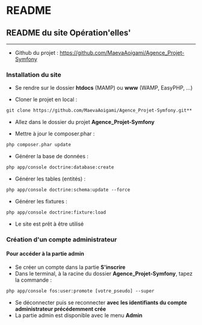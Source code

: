 # README
## README du site Opération'elles'

---

* Github du projet : https://github.com/MaevaAoigami/Agence_Projet-Symfony

### Installation du site

* Se rendre sur le dossier **htdocs** (MAMP) ou **www** (WAMP, EasyPHP, ...)

* Cloner le projet en local :
```html
git clone https://github.com/MaevaAoigami/Agence_Projet-Symfony.git**
```

* Allez dans le dossier du projet **Agence_Projet-Symfony**

* Mettre à jour le composer.phar  :
```html
php composer.phar update
```

* Générer la base de données :
```html
php app/console doctrine:database:create
```

* Générer les tables (entités) :
```html
php app/console doctrine:schema:update --force
```

* Générer les fixtures :
```html
php app/console doctrine:fixture:load
```

* Le site est prêt à être utilisé

### Création d'un compte administrateur

#### Pour accéder à la partie admin

* Se créer un compte dans la partie **S'inscrire**
* Dans le terminal, à la racine du dossier **Agence_Projet-Symfony**, tapez la commande :
```html
php app/console fos:user:promote [votre_pseudo] --super
```
* Se déconnecter puis se reconnecter **avec les identifiants du compte administrateur précédemment crée**
* La partie admin est disponible avec le menu **Admin**
